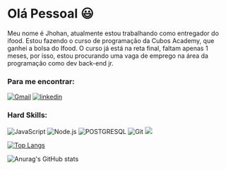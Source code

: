 # Olá Pessoal :smiley:

Meu nome é Jhohan, atualmente estou trabalhando como entregador do ifood. Estou fazendo o curso de programação da Cubos Academy, que ganhei a bolsa do Ifood. O curso já está na reta final, faltam apenas 1 meses, por isso, estou procurando uma vaga de emprego na área da programação como dev back-end jr.

### Para me encontrar:

[![Gmail](https://img.shields.io/badge/Gmail-D14836?style=for-the-badge&logo=gmail&logoColor=white)](https://mail.google.com/mail/u/0/#inbox)
[![linkedin](https://img.shields.io/badge/LinkedIn-0077B5?style=for-the-badge&logo=linkedin&logoColor=white)](https://www.linkedin.com/in/jhohan-patrick-883472249/)

### Hard Skills:

![JavaScript](https://img.shields.io/badge/JavaScript-323330?style=for-the-badge&logo=javascript&logoColor=F7DF1E)
![Node.js](https://img.shields.io/badge/Node.js-339933?style=for-the-badge&logo=nodedotjs&logoColor=white)
![POSTGRESQL](https://img.shields.io/badge/PostgreSQL-316192?style=for-the-badge&logo=postgresql&logoColor=white)
![Git](https://img.shields.io/badge/GIT-E44C30?style=for-the-badge&logo=git&logoColor=white)
![](https://img.shields.io/badge/Microsoft%20SQL%20Server-CC2927?style=for-the-badge&logo=microsoft%20sql%20server&logoColor=white)



[![Top Langs](https://github-readme-stats.vercel.app/api/top-langs/?username=Jhohan-P&layout=compact&theme=dracula&custom_title=Linguagens%20%mais%20%utilizadas)](https://github.com/Jhohan-P)

![Anurag's GitHub stats](https://github-readme-stats.vercel.app/api?username=Jhohan-P&show_icons=true&theme=dracula)

